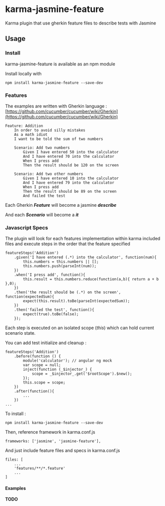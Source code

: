 # karma-jasmine-feature

Karma plugin that use gherkin feature files to describe tests with Jasmine


## Usage

### Install

karma-jasmine-feature is available as an npm module

Install locally with

	npm install karma-jasmine-feature --save-dev


### Features

The examples are written with Gherkin language : [https://github.com/cucumber/cucumber/wiki/Gherkin](https://github.com/cucumber/cucumber/wiki/Gherkin)

	Feature: Addition 
		In order to avoid silly mistakes
		As a math idiot
		I want to be told the sum of two numbers
	
		Scenario: Add two numbers
			Given I have entered 50 into the calculator
			And I have entered 70 into the calculator
			When I press add
			Then the result should be 120 on the screen

		Scenario: Add two other numbers
			Given I have entered 10 into the calculator
			And I have entered 79 into the calculator
			When I press add
			Then the result should be 89 on the screen
			And failed the test


Each Gherkin ***Feature*** will become a jasmine ***describe***

And each ***Scenario*** will become a ***it***

### Javascript Specs

The plugin will look for each features implementation within karma included files and execute steps in the order that the feature specified

	featureSteps('Addition')
		.given('I have entered (.*) into the calculator', function(num){
			this.numbers = this.numbers || [];
			this.numbers.push(parseInt(num));
		})
		.when('I press add', function(){
			this.result = this.numbers.reduce(function(a,b){ return a + b },0);
		})
		.then('the result should be (.*) on the screen', function(expectedSum){
			expect(this.result).toBe(parseInt(expectedSum));
		})
		.then('failed the test', function(){
			expect(true).toBe(false);
		});

Each step is executed on an isolated scope (*this*) which can hold current scenario state.


You can add test initialize and cleanup :

	featureSteps('Addition')
	 	.before(function () {
			module('calculator'); // angular ng mock
			var scope = null;
			inject(function (_$injector_) {
				scope = _$injector_.get('$rootScope').$new();
			}); 
	       	this.scope = scope;
	    })
		.after(function(){
			...
		})
	...

To install :

	npm install karma-jasmine-feature --save-dev

Then, reference framework in karma.conf.js

	frameworks: ['jasmine', 'jasmine-feature'],


And just include feature files and specs in karma.conf.js

	files: [
		...
		'features/**/*.feature'
		...
	]



#### Examples


**TODO**